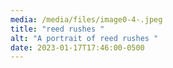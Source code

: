 ```yaml
---
media: /media/files/image0-4-.jpeg
title: "reed rushes "
alt: "A portrait of reed rushes "
date: 2023-01-17T17:46:00-0500
---
```

